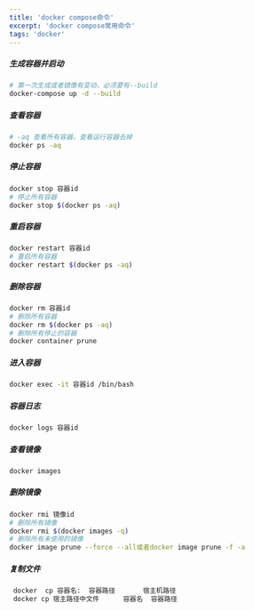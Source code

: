 ```yaml
---
title: 'docker compose命令'
excerpt: 'docker compose常用命令'
tags: 'docker'
---
```


##### 生成容器并启动
```bash
# 第一次生成或者镜像有变动，必须要有--build
docker-compose up -d --build
```

##### 查看容器
```bash
# -aq 查看所有容器，查看运行容器去掉
docker ps -aq
```
##### 停止容器
```bash
docker stop 容器id
# 停止所有容器
docker stop $(docker ps -aq)
```
##### 重启容器
```bash
docker restart 容器id
# 重启所有容器
docker restart $(docker ps -aq)
```
##### 删除容器
```bash
docker rm 容器id
# 删除所有容器
docker rm $(docker ps -aq)
# 删除所有停止的容器
docker container prune
```
##### 进入容器
```bash
docker exec -it 容器id /bin/bash
```
##### 容器日志
```bash
docker logs 容器id
```
##### 查看镜像
```bash
docker images
```
##### 删除镜像
```bash
docker rmi 镜像id
# 删除所有镜像
docker rmi $(docker images -q)
# 删除所有未使用的镜像
docker image prune --force --all或者docker image prune -f -a
```
##### 复制文件
```bash
 docker  cp 容器名:  容器路径       宿主机路径 
 docker cp 宿主路径中文件      容器名  容器路径   
```
